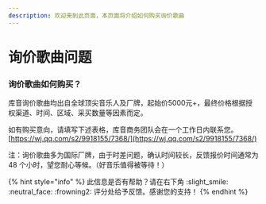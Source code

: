 ```yaml
---
description: 欢迎来到此页面，本页面将介绍如何购买询价歌曲
---
```


# 询价歌曲问题

### 询价歌曲如何购买？

库音询价歌曲均出自全球顶尖音乐人及厂牌，起始价5000元+，最终价格根据授权渠道、时间、区域、采买数量等因素而定。

如有购买意向，请填写下述表格，库音商务团队会在一个工作日内联系您。[https://wj.qq.com/s2/9918155/7368/](https://wj.qq.com/s2/9918155/7368/)



注：询价歌曲多为国际厂牌，由于时差问题，确认时间较长，反馈报价时间通常为 48 个小时，望您耐心等候。（好音乐值得被等待！）



{% hint style="info" %}
此信息是否有帮助？请在右下角 :slight\_smile: :neutral\_face: :frowning2: 评分处给予反馈。感谢您的支持！
{% endhint %}
